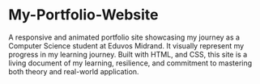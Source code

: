 # My-Portfolio-Website
A responsive and animated portfolio site showcasing my journey as a Computer Science student at Eduvos Midrand. It visually represent my progress in my learning journey. Built with HTML, and CSS, this site is a living document of my learning, resilience, and commitment to mastering both theory and real-world application.
